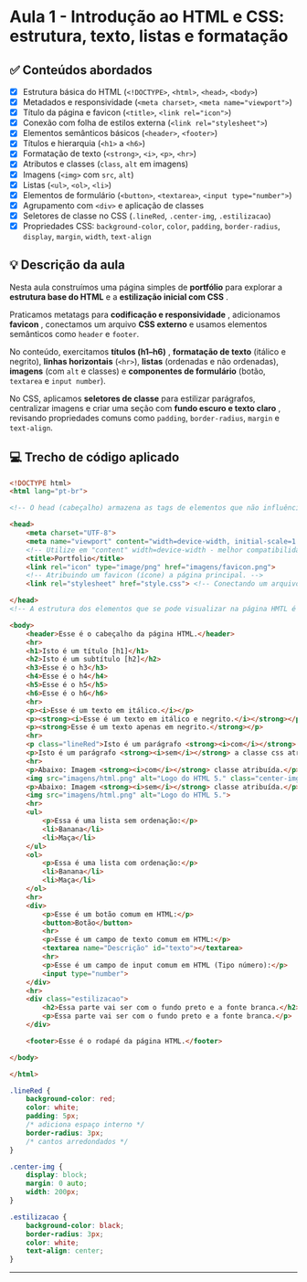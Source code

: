 # Aula 1 - Introdução ao HTML e CSS: estrutura, texto, listas e formatação

## ✅ Conteúdos abordados

* [X] Estrutura básica do HTML (`<!DOCTYPE>`, `<html>`, `<head>`, `<body>`)
* [X] Metadados e responsividade (`<meta charset>`, `<meta name="viewport">`)
* [X] Título da página e favicon (`<title>`, `<link rel="icon">`)
* [X] Conexão com folha de estilos externa (`<link rel="stylesheet">`)
* [X] Elementos semânticos básicos (`<header>`, `<footer>`)
* [X] Títulos e hierarquia (`<h1>` a `<h6>`)
* [X] Formatação de texto (`<strong>`, `<i>`, `<p>`, `<hr>`)
* [X] Atributos e classes (`class`, `alt` em imagens)
* [X] Imagens (`<img>` com `src`, `alt`)
* [X] Listas (`<ul>`, `<ol>`, `<li>`)
* [X] Elementos de formulário (`<button>`, `<textarea>`, `<input type="number">`)
* [X] Agrupamento com `<div>` e aplicação de classes
* [X] Seletores de classe no CSS (`.lineRed`, `.center-img`, `.estilizacao`)
* [X] Propriedades CSS: `background-color`, `color`, `padding`, `border-radius`, `display`, `margin`, `width`, `text-align`

## 💡 Descrição da aula

Nesta aula construímos uma página simples de **portfólio** para explorar a **estrutura base do HTML** e a  **estilização inicial com CSS** .

Praticamos metatags para  **codificação e responsividade** , adicionamos  **favicon** , conectamos um arquivo **CSS externo** e usamos elementos semânticos como `header` e `footer`.

No conteúdo, exercitamos  **títulos (h1–h6)** , **formatação de texto** (itálico e negrito), **linhas horizontais** (`<hr>`), **listas** (ordenadas e não ordenadas), **imagens** (com `alt` e classes) e **componentes de formulário** (botão, `textarea` e `input number`).

No CSS, aplicamos **seletores de classe** para estilizar parágrafos, centralizar imagens e criar uma seção com  **fundo escuro e texto claro** , revisando propriedades comuns como `padding`, `border-radius`, `margin` e `text-align`.

## 💻 Trecho de código aplicado

```html
<!DOCTYPE html>
<html lang="pt-br">

<!-- O head (cabeçalho) armazena as tags de elementos que não influênciam o corpo da página web que está sendo desenvolvida -->

<head>
    <meta charset="UTF-8">
    <meta name="viewport" content="width=device-width, initial-scale=1.0">
    <!-- Utilize em "content" width=device-width - melhor compatibilidade com aparelhos mobiles.  -->
    <title>Portfolio</title>
    <link rel="icon" type="image/png" href="imagens/favicon.png">
    <!-- Atribuindo um favicon (ícone) a página principal. -->
    <link rel="stylesheet" href="style.css"> <!-- Conectando um arquivo css em um arquivo HTML. -->

</head>
<!-- A estrutura dos elementos que se pode visualizar na página HMTL é formada pelas tags impostas no body (corpo). -->

<body>
    <header>Esse é o cabeçalho da página HTML.</header>
    <hr>
    <h1>Isto é um título [h1]</h1>
    <h2>Isto é um subtítulo [h2]</h2>
    <h3>Esse é o h3</h3>
    <h4>Esse é o h4</h4>
    <h5>Esse é o h5</h5>
    <h6>Esse é o h6</h6>
    <hr>
    <p><i>Esse é um texto em itálico.</i></p>
    <p><strong><i>Esse é um texto em itálico e negrito.</i></strong></p>
    <p><strong>Esse é um texto apenas em negrito.</strong></p>
    <hr>
    <p class="lineRed">Isto é um parágrafo <strong><i>com</i></strong> uma classe css atribuída.</p>
    <p>Isto é um parágrafo <strong><i>sem</i></strong> a classe css atribuída.</p>
    <hr>
    <p>Abaixo: Imagem <strong><i>com</i></strong> classe atribuída.</p>
    <img src="imagens/html.png" alt="Logo do HTML 5." class="center-img">
    <p>Abaixo: Imagem <strong><i>sem</i></strong> classe atribuída.</p>
    <img src="imagens/html.png" alt="Logo do HTML 5.">
    <hr>
    <ul>
        <p>Essa é uma lista sem ordenação:</p>
        <li>Banana</li>
        <li>Maça</li>
    </ul>
    <ol>
        <p>Essa é uma lista com ordenação:</p>
        <li>Banana</li>
        <li>Maça</li>
    </ol>
    <hr>
    <div>
        <p>Esse é um botão comum em HTML:</p>
        <button>Botão</button>
        <hr>
        <p>Esse é um campo de texto comum em HTML:</p>
        <textarea name="Descrição" id="texto"></textarea>
        <hr>
        <p>Esse é um campo de input comum em HTML (Tipo número):</p>
        <input type="number">
    </div>
    <hr>
    <div class="estilizacao">
        <h2>Essa parte vai ser com o fundo preto e a fonte branca.</h2>
        <p>Essa parte vai ser com o fundo preto e a fonte branca.</p>
    </div>

    <footer>Esse é o rodapé da página HTML.</footer>

</body>

</html>
```

```css
.lineRed {
    background-color: red;
    color: white;
    padding: 5px;
    /* adiciona espaço interno */
    border-radius: 3px;
    /* cantos arredondados */
}

.center-img {
    display: block;
    margin: 0 auto;
    width: 200px;
}

.estilizacao {
    background-color: black;
    border-radius: 3px;
    color: white;
    text-align: center;
}
```

---
